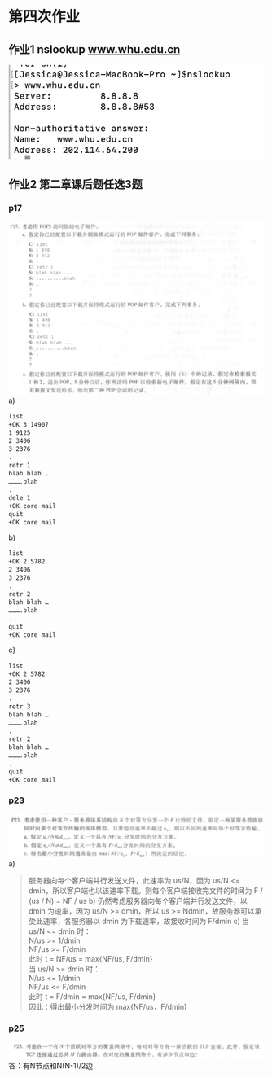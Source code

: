 # 第四次作业
## 作业1 nslookup www.whu.edu.cn
![Image](https://github.com/20192021855-DCAN/HOMEWORK-4/blob/master/2017312580206/实验截图.png)
## 作业2 第二章课后题任选3题
### p17
![Image](https://github.com/20192021855-DCAN/HOMEWORK-4/blob/master/2017312580206/作业17.png)
a)
```
list
+OK 3 14907
1 9125
2 3406
3 2376
.
retr 1
blah blah …
……….blah
.
dele 1
+OK core mail
quit
+OK core mail
```
b)
```
list 
+OK 2 5782
2 3406
3 2376
.
retr 2
blah blah …
……….blah
.
quit
+OK core mail
```
c}
```
list
+OK 2 5782
2 3406
3 2376
.
retr 3
blah blah …
……….blah
.
retr 2
blah blah …
……….blah
.
quit
+OK core mail
```
### p23
![Image](https://github.com/20192021855-DCAN/HOMEWORK-4/blob/master/2017312580206/作业23.png)
 a)
> 服务器向每个客户端并行发送文件，此速率为 us/N，因为 us/N <= dmin，所以客户端也以该速率下载。则每个客户端接收完文件的时间为 F / (us / N) = NF / us
 b)
> 仍然考虑服务器向每个客户端并行发送文件，以 dmin 为速率，因为 us/N >= dmin，所以 us >= Ndmin，故服务器可以承受此速率，各服务器以 dmin 为下载速率，故接收时间为 F/dmin
 c)
> 当 us/N <= dmin 时：  
> 	N/us >= 1/dmin  
> 	NF/us >= F/dmin  
> 	此时 t = NF/us = max{NF/us, F/dmin}  
> 当 us/N >= dmin 时：  
> 	N/us <= 1/dmin  
> 	NF/us <= F/dmin  
> 	此时 t = F/dmin = max{NF/us, F/dmin}  
> 因此：得出最小分发时间为 max{NF/us，F/dmin}  
### p25
![Image](https://github.com/20192021855-DCAN/HOMEWORK-4/blob/master/2017312580206/作业25.png)答：有N节点和N(N-1)/2边

